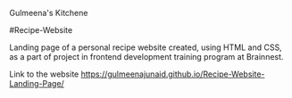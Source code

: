 Gulmeena's Kitchene 

#Recipe-Website

Landing page of a personal recipe website created, using HTML and CSS, as a part of project in frontend development training program at Brainnest.

Link to the website https://gulmeenajunaid.github.io/Recipe-Website-Landing-Page/
